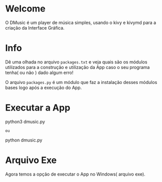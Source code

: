 # **Welcome**

O DMusic é um player de música simples, usando o kivy e kivymd para a criação da Interface Gráfica.

# Info

Dê uma olhada no arquivo `packages.txt` e veja quais são os módulos utilizados para a construção e utilização da App caso o seu programa tenha( ou não ) dado algum erro!

O arquivo `packages.py` é um módulo que faz a instalação desses módulos bases logo após a execução do App.

# Executar a App
python3 dmusic.py

`ou`

python dmusic.py


# Arquivo Exe

Agora temos a opção de executar o App no Windows( arquivo exe).
